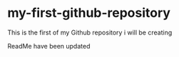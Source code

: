 # my-first-github-repository
This is the first of my Github repository i will be creating 

ReadMe have been updated
